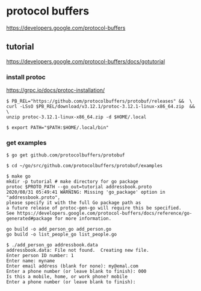 # protocol buffers


https://developers.google.com/protocol-buffers

## tutorial
https://developers.google.com/protocol-buffers/docs/gotutorial



### install protoc
https://grpc.io/docs/protoc-installation/


```
$ PB_REL="https://github.com/protocolbuffers/protobuf/releases" &&  \
curl -LSsO $PB_REL/download/v3.12.1/protoc-3.12.1-linux-x86_64.zip  && \
unzip protoc-3.12.1-linux-x86_64.zip -d $HOME/.local
```

```
$ export PATH="$PATH:$HOME/.local/bin"
```

### get examples

```
$ go get github.com/protocolbuffers/protobuf
```

```
$ cd ~/go/src/github.com/protocolbuffers/protobuf/examples
```

```console
$ make go
mkdir -p tutorial # make directory for go package
protoc $PROTO_PATH --go_out=tutorial addressbook.proto
2020/08/31 05:49:41 WARNING: Missing 'go_package' option in "addressbook.proto",
please specify it with the full Go package path as
a future release of protoc-gen-go will require this be specified.
See https://developers.google.com/protocol-buffers/docs/reference/go-generated#package for more information.

go build -o add_person_go add_person.go
go build -o list_people_go list_people.go
```


```console
$ ./add_person_go addressbook.data
addressbook.data: File not found.  Creating new file.
Enter person ID number: 1
Enter name: myname
Enter email address (blank for none): my@emal.com
Enter a phone number (or leave blank to finish): 000
Is this a mobile, home, or work phone? mobile
Enter a phone number (or leave blank to finish):
```
